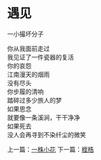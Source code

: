 # 遇见
一小撮坏分子

你从我面前走过\
我见证了一件瓷器的复活\
你的哀怨\
江南漫天的烟雨\
没有尽头\
你步履的清响\
踏碎过多少旅人的梦\
如果思念\
就要像一条溪涧，干干净净\
如果死去\
没人会再寻到不染纤尘的微笑


上一篇：[一株小花](3b9b3f5a2f4142d1b0a077d9fd18bc56.md)  下一篇：[桎梏](874b419dc459486d9accdf0bac4eff48.md)
